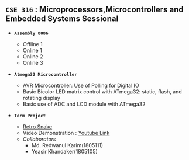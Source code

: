
## **`CSE 316` : Microprocessors,Microcontrollers and Embedded Systems Sessional**
- **`Assembly 8086`**
  - Offline 1
  - Online 1 
  - Online 2
  - Online 3

- **`Atmega32 Microcontroller`**
  - AVR Microcontroller: Use of Polling for Digital IO
  - Basic Bicolor LED matrix control with ATmega32: static, flash, and rotating display
  - Basic use of ADC and LCD module with ATmega32

- **`Term Project`** 
  - [Retro Snake](https://github.com/RedwanulKarim612/Retro-Snake)
  - Video Demonstration : [Youtube Link](https://www.youtube.com/watch?v=ReesaAqyTmY)
  - *Collaborators*
    - Md. Redwanul Karim(1805111)
    - Yeasir Khandaker(1805105)
